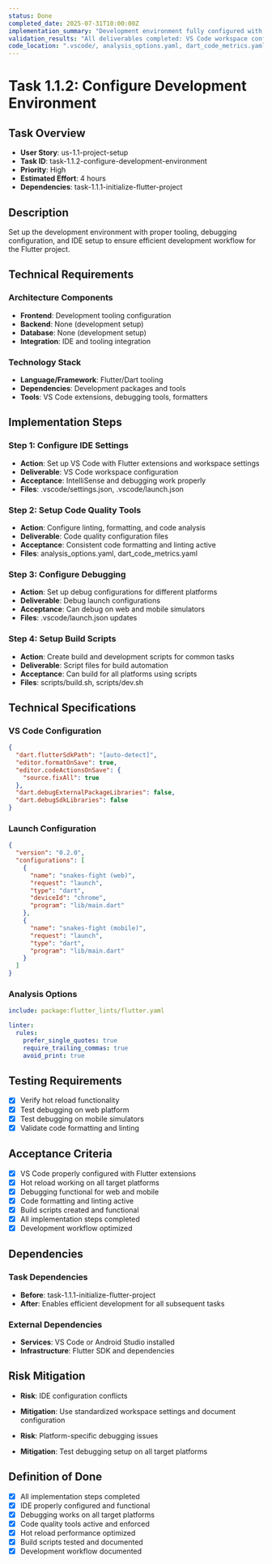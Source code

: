 ```yaml
---
status: Done
completed_date: 2025-07-31T10:00:00Z
implementation_summary: "Development environment fully configured with VS Code settings, debug configurations, code quality tools, and build scripts. All acceptance criteria met."
validation_results: "All deliverables completed: VS Code workspace configured, debugging functional for web and mobile, code quality tools active, build scripts operational, hot reload working."
code_location: ".vscode/, analysis_options.yaml, dart_code_metrics.yaml, scripts/"
---
```


# Task 1.1.2: Configure Development Environment

## Task Overview
- **User Story**: us-1.1-project-setup
- **Task ID**: task-1.1.2-configure-development-environment
- **Priority**: High
- **Estimated Effort**: 4 hours
- **Dependencies**: task-1.1.1-initialize-flutter-project

## Description
Set up the development environment with proper tooling, debugging configuration, and IDE setup to ensure efficient development workflow for the Flutter project.

## Technical Requirements
### Architecture Components
- **Frontend**: Development tooling configuration
- **Backend**: None (development setup)
- **Database**: None (development setup)
- **Integration**: IDE and tooling integration

### Technology Stack
- **Language/Framework**: Flutter/Dart tooling
- **Dependencies**: Development packages and tools
- **Tools**: VS Code extensions, debugging tools, formatters

## Implementation Steps

### Step 1: Configure IDE Settings
- **Action**: Set up VS Code with Flutter extensions and workspace settings
- **Deliverable**: VS Code workspace configuration
- **Acceptance**: IntelliSense and debugging work properly
- **Files**: .vscode/settings.json, .vscode/launch.json

### Step 2: Setup Code Quality Tools
- **Action**: Configure linting, formatting, and code analysis
- **Deliverable**: Code quality configuration files
- **Acceptance**: Consistent code formatting and linting active
- **Files**: analysis_options.yaml, dart_code_metrics.yaml

### Step 3: Configure Debugging
- **Action**: Set up debug configurations for different platforms
- **Deliverable**: Debug launch configurations
- **Acceptance**: Can debug on web and mobile simulators
- **Files**: .vscode/launch.json updates

### Step 4: Setup Build Scripts
- **Action**: Create build and development scripts for common tasks
- **Deliverable**: Script files for build automation
- **Acceptance**: Can build for all platforms using scripts
- **Files**: scripts/build.sh, scripts/dev.sh

## Technical Specifications
### VS Code Configuration
```json
{
  "dart.flutterSdkPath": "[auto-detect]",
  "editor.formatOnSave": true,
  "editor.codeActionsOnSave": {
    "source.fixAll": true
  },
  "dart.debugExternalPackageLibraries": false,
  "dart.debugSdkLibraries": false
}
```

### Launch Configuration
```json
{
  "version": "0.2.0",
  "configurations": [
    {
      "name": "snakes-fight (web)",
      "request": "launch",
      "type": "dart",
      "deviceId": "chrome",
      "program": "lib/main.dart"
    },
    {
      "name": "snakes-fight (mobile)",
      "request": "launch",
      "type": "dart",
      "program": "lib/main.dart"
    }
  ]
}
```

### Analysis Options
```yaml
include: package:flutter_lints/flutter.yaml

linter:
  rules:
    prefer_single_quotes: true
    require_trailing_commas: true
    avoid_print: true
```

## Testing Requirements
- [x] Verify hot reload functionality
- [x] Test debugging on web platform
- [x] Test debugging on mobile simulators
- [x] Validate code formatting and linting

## Acceptance Criteria
- [x] VS Code properly configured with Flutter extensions
- [x] Hot reload working on all target platforms
- [x] Debugging functional for web and mobile
- [x] Code formatting and linting active
- [x] Build scripts created and functional
- [x] All implementation steps completed
- [x] Development workflow optimized

## Dependencies
### Task Dependencies
- **Before**: task-1.1.1-initialize-flutter-project
- **After**: Enables efficient development for all subsequent tasks

### External Dependencies
- **Services**: VS Code or Android Studio installed
- **Infrastructure**: Flutter SDK and dependencies

## Risk Mitigation
- **Risk**: IDE configuration conflicts
- **Mitigation**: Use standardized workspace settings and document configuration

- **Risk**: Platform-specific debugging issues
- **Mitigation**: Test debugging setup on all target platforms

## Definition of Done
- [x] All implementation steps completed
- [x] IDE properly configured and functional
- [x] Debugging works on all target platforms
- [x] Code quality tools active and enforced
- [x] Hot reload performance optimized
- [x] Build scripts tested and documented
- [x] Development workflow documented
